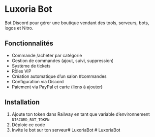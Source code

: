 # Luxoria Bot

Bot Discord pour gérer une boutique vendant des tools, serveurs, bots, logos et Nitro.

## Fonctionnalités

- Commande /acheter par catégorie
- Gestion de commandes (ajout, suivi, suppression)
- Système de tickets
- Rôles VIP
- Création automatique d’un salon #commandes
- Configuration via Discord
- Paiement via PayPal et carte (liens à ajouter)

## Installation

1. Ajoute ton token dans Railway en tant que variable d’environnement `DISCORD_BOT_TOKEN`
2. Déploie ce code
3. Invite le bot sur ton serveur#   L u x o r i a B o t  
 #   L u x o r i a B o t  
 